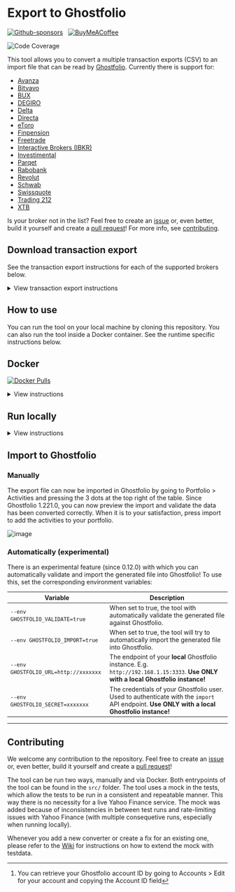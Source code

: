 # Export to Ghostfolio

[![Github-sponsors](https://img.shields.io/badge/sponsor-30363D?style=for-the-badge&logo=GitHub-Sponsors&logoColor=#EA4AAA)](https://github.com/sponsors/dickwolff) &nbsp;
[![BuyMeACoffee](https://img.shields.io/badge/Buy%20Me%20a%20Coffee-ffdd00?style=for-the-badge&logo=buy-me-a-coffee&logoColor=black)](https://www.buymeacoffee.com/dickw0lff)

![Code Coverage](https://img.shields.io/endpoint?url=https://gist.githubusercontent.com/dickwolff/dd5dc24ffa62de59b3d836f856f48a10/raw/cov.json)

This tool allows you to convert a multiple transaction exports (CSV) to an import file that can be read by [Ghostfolio](https://github.com/ghostfolio/ghostfolio/). Currently there is support for:

- [Avanza](https://avanza.se)
- [Bitvavo](https://bitvavo.com)
- [BUX](https://bux.com)
- [DEGIRO](https://degiro.com)
- [Delta](https://delta.app)
- [Directa](https://directatrading.com)
- [eToro](https://www.etoro.com/)
- [Finpension](https://finpension.ch)
- [Freetrade](https://freetrade.io)
- [Interactive Brokers (IBKR)](https://www.interactivebrokers.com)
- [Investimental](https://www.investimental.ro/)
- [Parqet](https://www.parqet.com/)
- [Rabobank](https://rabobank.nl)
- [Revolut](https://revolut.com)
- [Schwab](https://www.schwab.com)
- [Swissquote](https://en.swissquote.com/)
- [Trading 212](https://trading212.com)
- [XTB](https://www.xtb.com/int)

Is your broker not in the list? Feel free to create an [issue](https://github.com/dickwolff/Export-To-Ghostfolio/issues/new) or, even better, build it yourself and create a [pull request](https://github.com/dickwolff/Export-To-Ghostfolio/compare)! For more info, see [contributing](#contributing).

## Download transaction export

See the transaction export instructions for each of the supported brokers below.

<details>
<summary>View transaction export instructions</summary>

### Avanza

Login to your Avanza account and click "Min ekonomi". Select the ["Transaktioner tab"](https://www.avanza.se/min-ekonomi/transaktioner.html), then select the desired export timeframe. Finally, click "Exportera transaktioner" to download the CSV file.

### Bitvavo

Login to your Bitvavo account and click on your name at the top-right. Next, click "Transaction history". Click the blue "Export" button at the to to create an export. Select one of the CSV options and again click "Export".

![Export instructions for Bitvavo](./assets/export-bitvavo.jpg)

## BUX

Open the app and go to "Account Value", and then "View History". Click the download icon in the top right corner to download your transaction history. The export will be sent to your email address.

_Due to limitations by BUX, you can request up to 3 CSV exports per day!_.

### DEGIRO

Login to your DEGIRO account and create an export file (via Inbox > Account Overview, see image below). Choose the period from which you wish to export your history and click download.

![Export instructions for DEGIRO](./assets/export-degiro.jpg)

### Delta

Open the Delta app. Open the menu, then click "Settings". Go to "Devices & Data", then "Export data". Select the portfolio to export, then click the "Download" button to get the CSV file.

### Directa

Open Directa App, select "Libera" mode and go on Transactions ("Movimenti").
![Export instructions for Directa, Transactions](./assets/directa-transactions.png)

Choose date range on the right and click on "Excel" icon, in the modal select "File separato da virgole (csv)" and "Estrai"
![Export instructions for Directa, Export](./assets/directa-export.png)

### eToro

Login to your eToro account and navigate to "Portfolio". Then select "History" in the top menu. Next, click on the icon on the far right and select "Account statement". Choose the dates of interest and click "Create". On the next page, click on the Excel icon on the top right to download the file. After downloading, open the file in Excel and delete all the tabs except the "Account Activity" tab. Then use Excel to convert the file to CSV.

### Finpension

Login to your Finpension account. Select your portfolio from the landing page. Then to the right of the screen select “Transactions”, on the following page to the right notice “transaction report (CSV-file)” and click to email or click to download locally.

### Freetrade

Open the Freetrade app. Select your portfolio from the option in the top-left under the "Portfolio" heading. Select "Activity" from the list of icons along the bottom of the screen. Select the share icon in the top-right corner and then follow the on-screen instructions.

### Interactive Brokers (IBKR)

Login to your Interactive Brokers account. Navigate to Account Management and click "Reporting" in the sidebar. Next, click on the "Flex Queries"-tab in the "Reporting" section. From the Flex "Queries section", Click the plus (+) icon on the right side to create a new Flex Query. Create a new Flex Query for Trades, and another one for Dividends. Set the export format to "CSV". See the required columns below the image.

![Export instructions for IBKR](./assets/export-ibkr.jpg)

#### Trades

For trades, select "Trades". Then select the following properties: `Buy/Sell, TradeDate, ISIN, Quantity, TradePrice, TradeMoney, CurrencyPrimary, IBCommission, IBCommissionCurrency`.

#### Dividends

For dividends, select "Cash Transactions". Then select the following properties: `Type, SettleDate, ISIN, Description, Amount, CurrencyPrimary`.

### Investimental

Login to your Investimental account and click on the "Orders Daily Log". Select account and desired time period then click refresh button. Transactions should appear and then click on the download button.

![Export instructions for Investimental](./assets/export-investimental.png)

### Parqet

Login to Parquet and navigate to the "Activities" section (in German, "Aktivitäten"). In the top-right corner, next to the green "Neue Aktivität" button, you'll see an option to "Download as CSV" (In German, "Export als CSV"). Click this button to download a CSV file containing all your activities.

![Export instructions for Parqet](./assets/export-parqet.png)

### Rabobank

Login to Rabobank and navigate to your investments. Navigate to "Transactions & Contract Notes" (Mutaties & Nota's). Select the range you wish to export at the top. Then scroll to the bottom of the page and click "Export as .csv"

### Revolut (Invest and Crypto)

_The steps below are similar for both Revolut Invest as Revolut Crypto. Simply replace "Invest" by "Crypto"._

Open the Revolut app and open the "Invest"-tab. Press the "More"-button, and then choose "Documents". Select your investment account and select the first option, "Account statement". Choose the "Excel" option and select the date range. Then download the file and save it on your device. Convert the file from `.xlsx` to `.csv`. **Set the separation character to `,` (comma)!**

### Schwab

Login to your Schwab account. Go to "Accounts" then "History". Select the account you want to download details from. Select the "Date Range" and select "Export" (csv). Save the file.

![Export instructions for Schwab](./assets/export-schwab.jpg)

### Swissquote

Login to your Swissquote account. From the bar menu click on "Transactions". Select the desired time period as well as types and then select the "export CSV" button to the right.

**NOTE:** For Swissquote it's important you have set your display language as English. You can do this by logging into your Swissquote account and then select "My Account" (Mein Konto). Click the "Settings"-button (Einstellungen), then change your display language (displaysprache) to English. After this change, your Swissquote export will be in English.

### Trading 212

Login to your Trading 212 account and create an export file (via History > Download icon). Choose the period from which you wish to export your history and click download.

### XTB

Login to your XTB account and from the top bar click on "Account history", then "Cash operations". Click the "Export button". Choose the period from which you wish to export your history, select report type "Cash Operations" choose file format "csv" then click "Export Report" button.

</details>

## How to use

You can run the tool on your local machine by cloning this repository. You can also run the tool inside a Docker container. See the runtime specific instructions below.

## Docker

[![Docker Pulls](https://img.shields.io/docker/pulls/dickwolff/export-to-ghostfolio?style=for-the-badge)](https://hub.docker.com/r/dickwolff/export-to-ghostfolio)

<details>
<summary>View instructions</summary>

### System requirements

To run the Docker container you need to have [Docker](https://docs.docker.com/get-docker/) installed on your machine. The image is published to [Docker Hub](https://hub.docker.com/r/dickwolff/export-to-ghostfolio).

### How to use with the Dockerhub image

Contrary to the locally run version of the tool, the containerized version tries to determine which file type to process by looking to the header line inside the file. So there is no need to specify which converter to use.

You can then run the image like:

```console
docker run --rm -v {local_in-folder}:/var/tmp/e2g-input -v {local_out_folder}:/var/tmp/e2g-output --env GHOSTFOLIO_ACCOUNT_ID=xxxxxxx dickwolff/export-to-ghostfolio
```

The following parameters can be given to the Docker run command.

| Command                                      | Optional | Description                                                                                                                                                |
| -------------------------------------------- | -------- | ---------------------------------------------------------------------------------------------------------------------------------------------------------- |
| `-v {local_in-folder}:/var/tmp/e2g-input`    | N        | The input folder where you put the files to be processed                                                                                                   |
| `-v {local_out_folder}:/var/tmp/e2g-output`  | N        | The output folder where the Ghostfolio import JSON will be placed. Also the input file will be moved here when an error ocurred while processing the file. |
| `-v {local_cache_folder}:/var/tmp/e2g-cache` | Y        | The folder where Yahoo Finance symbols will be cached                                                                                                      |
| `--env GHOSTFOLIO_ACCOUNT_ID=xxxxxxx`        | N        | Your Ghostolio account ID [^1]                                                                                                                             |
| `--env isin-overrides.txt` | Y        | Specify a key-value pair file with ISIN overrides |
| `--env USE_POLLING=true`                     | Y        | When set to true, the container will continously look for new files to process and the container will not stop.                                            |
| `--env DEBUG_LOGGING=true`                   | Y        | When set to true, the container will show logs in more detail, useful for error tracing.                                                                   |
| `--env PURGE_CACHE=true`                     | Y        | When set to true, the file cache will be purged on start.                                                                                                  |
| `--env GHOSTFOLIO_SPLIT_OUTPUT=true`           | Y        | When set to true, the result file will be split into chunks of 25 activities, allowing it to be uploaded to [Ghostfolio's hosted service](https://ghostfol.io). |
| `--env GHOSTFOLIO_VALIDATE=true`             | Y        | When set to true, the tool with automatically validate the generated file against Ghostfolio.                                                              |
| `--env GHOSTFOLIO_IMPORT=true`               | Y        | When set to true, the tool will try to automatically import the generated file into Ghostfolio.                                                            |
| `--env GHOSTFOLIO_URL=http://xxxxxxx`        | Y        | The endpoint of your **local** Ghostfolio instance. E.g. `http://192.168.1.15:3333`. **Use ONLY with a local Ghostfolio instance!**                        |
| `--env GHOSTFOLIO_SECRET=xxxxxxx`            | Y        | The credentials of your Ghostfolio user. Used to authenticate with the `import` API endpoint. **Use ONLY with a local Ghostfolio instance!**               |

[^1]: You can retrieve your Ghostfolio account ID by going to Accounts > Edit for your account and copying the Account ID field

![image](assets/account_settings.png)

### How to use by generating your own image

Use this option if you wish to run using an isolated docker environment where you have full control over the image and thus can trust it to contain only what is expected.

Clone this repository to your system and then run:

```console
docker build -t export-to-ghostfolio .
docker run --rm -v {local_in-folder}:/var/tmp/e2g-input -v {local_out_folder}:/var/tmp/e2g-output --env GHOSTFOLIO_ACCOUNT_ID=xxxxxxx -t export-to-ghostfolio
```

You can use the same options as above for using the image on Dockerhub

### Caching

The tool uses `cacache` to store data retrieved from Yahoo Finance inside the container. This way the load on Yahoo Finance is reduced and the tool should run faster. The cached data is stored inside the container in `/var/tmp/e2g-cache`. If you feel you need to invalidate your cache, you can do so by adding `--env PURGE_CACHE=true` to your run command. This will clear the cache on container start, and the tool will recreate the cache the next time it has to retrieve data from Yahoo Finance.

</details>

## Run locally

<details>
<summary>View instructions</summary>

### System requirements

The tool requires you to install the latest LTS version of Node, which currently is v22. You can download it [here](https://nodejs.org/en/download/). The tool can run on any OS on which you can install Node.

### Use the tool

Next, clone the repo to your local machine and open with your editor of choice (e.g. Visual Studio Code).

Run `npm install` to install all required packages.

The repository contains a sample `.env` file. Rename this from `.env.sample`.

- Put your export file path in the `INPUT_FILE` variable. This has to be relative to the root of the project.
- Put the Ghostfolio account name where you want your transactions to end up at in `GHOSTFOLIO_ACCOUNT_ID`
  - This can be retrieved by going to Accounts > select your account and copying the ID from the URL
  
    ![image](https://user-images.githubusercontent.com/5620002/203353840-f5db7323-fb2f-4f4f-befc-e4e340466a74.png)
- Optionally you can set the `GHOSTFOLIO_UPDATE_CASH` variable to `TRUE` to automatically update your Ghostfolio account cash balance after processing the activities.
- Optionally you can enable debug logging by setting the `DEBUG_LOGGING` variable to `TRUE`.

You can now run `npm run start [exporttype]`. See the table with run commands below. The tool will open your export and will convert this. It retrieves the symbols that are supported with YAHOO Finance (e.g. for European stocks like `ASML`, it will retrieve `ASML.AS` by the corresponding ISIN).

| Exporter      | Run command                        |
| ------------- | ---------------------------------- |
| Avanza        | `run start avanza`                 |
| Bitvavo       | `run start bitvavo` (or `bv`)      |
| BUX           | `run start bux`                    |
| DEGIRO        | `run start degiro`                 |
| Delta         | `run start delta`                  |
| Directa       | `run start directa`                |
| eToro         | `run start etoro`                  |
| Finpension    | `run start finpension` (or `fp`)   |
| Freetrade     | `run start freetrade`  (or `ft`)   |
| IBKR          | `run start ibkr`                   |
| Investimental | `run start investimental`          |
| Parqet        | `run start pareqt`                 |
| Rabobank      | `run start rabobank`               |
| Revolut       | `run start revolut`                |
| Schwab        | `run start schwab`                 |
| Swissquote    | `run start swissquote` (or `sq`)   |
| Trading 212   | `run start trading212` (or `t212`) |
| XTB           | `run start xtb`                    |

### Caching

The tool uses `cacache` to store data retrieved from Yahoo Finance on disk. This way the load on Yahoo Finance is reduced and the tool should run faster. The cached data is stored in `/var/tmp/e2g-cache`. If you feel you need to invalidate your cache, you can do so by removing the folder and the tool will recreate the cache when you run it the next time.

### Symbol overriding

Since 0.25.0 you can specify ISIN symbol overrides. This gives you more control to make Export to Ghostfolio to look for a specific symbol. For example `IE00B3RBWM25` (Vanguard FTSE All-World UCITS ETF) will by default return `VWRL.L`. If you bought `VWRL.AS` and want to have this reflected in the export file, you can add this to the overrides file.

The file is a simple key-value pair `.txt` file, which you can provide by environment variable via Docker, or by locally renaming `isin-overrides-sample.txt` to `isin-overrides.txt`. The contenst look like:

```txt
IE00B3RBWM25=VWRL.AS
IE00B02KXK85=FXAC.AS
...=...
```

</details>

## Import to Ghostfolio

### Manually

The export file can now be imported in Ghostfolio by going to Portfolio > Activities and pressing the 3 dots at the top right of the table. Since Ghostfolio 1.221.0, you can now preview the import and validate the data has been converted correctly. When it is to your satisfaction, press import to add the activities to your portfolio.

![image](https://user-images.githubusercontent.com/5620002/203356387-1f42ca31-7cff-44a5-8f6c-84045cf7101e.png)

### Automatically (experimental)

There is an experimental feature (since 0.12.0) with which you can automatically validate and import the generated file into Ghostfolio! To use this, set the corresponding environment variables:

| Variable                              | Description                                                                                                                                  |
| ------------------------------------- | -------------------------------------------------------------------------------------------------------------------------------------------- |
| `--env GHOSTFOLIO_VALIDATE=true`      | When set to true, the tool with automatically validate the generated file against Ghostfolio.                                                |
| `--env GHOSTFOLIO_IMPORT=true`        | When set to true, the tool will try to automatically import the generated file into Ghostfolio.                                              |
| `--env GHOSTFOLIO_URL=http://xxxxxxx` | The endpoint of your **local** Ghostfolio instance. E.g. `http://192.168.1.15:3333`. **Use ONLY with a local Ghostfolio instance!**          |
| `--env GHOSTFOLIO_SECRET=xxxxxxx`     | The credentials of your Ghostfolio user. Used to authenticate with the `import` API endpoint. **Use ONLY with a local Ghostfolio instance!** |

---

## Contributing

We welcome any contribution to the repository. Feel free to create an [issue](https://github.com/dickwolff/Export-To-Ghostfolio/issues/new) or, even better, build it yourself and create a [pull request](https://github.com/dickwolff/Export-To-Ghostfolio/compare)!

The tool can be run two ways, manually and via Docker. Both entrypoints of the tool can be found in the `src/` folder.
The tool uses a mock in the tests, which allow the tests to be run in a consistent and repeatable manner. This way there is no necessity for a live Yahoo Finance service. The mock was added because of inconsistencies in between test runs and rate-limiting issues with Yahoo Finance (with multiple consequetive runs, especially when running locally).

Whenever you add a new converter or create a fix for an existing one, please refer to the [Wiki](https://github.com/dickwolff/Export-To-Ghostfolio/wiki/Add-new-testdata-to-Yahoo-Finance-mock) for instructions on how to extend the mock with testdata.
